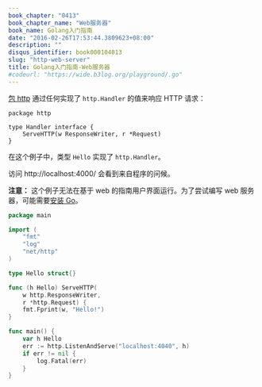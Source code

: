 ```yaml
---
book_chapter: "0413"
book_chapter_name: "Web服务器"
book_name: Golang入门指南
date: "2016-02-26T17:53:44.3809623+08:00"
description: ""
disqus_identifier: book000104013
slug: "http-web-server"
title: Golang入门指南-Web服务器
#codeurl: "https://wide.b3log.org/playground/.go"
---
```


[包 http](https://go-zh.org/pkg/net/http/#Handle) 通过任何实现了 `http.Handler` 的值来响应 HTTP 请求：

	package http

	type Handler interface {
		ServeHTTP(w ResponseWriter, r *Request)
	}

在这个例子中，类型 `Hello` 实现了 `http.Handler`。

访问 http://localhost:4000/ 会看到来自程序的问候。
	
**注意：** 这个例子无法在基于 web 的指南用户界面运行。为了尝试编写 
web 服务器，可能需要[安装 Go](https://go-zh.org/doc/install/)。

```Go
package main

import (
	"fmt"
	"log"
	"net/http"
)

type Hello struct{}

func (h Hello) ServeHTTP(
	w http.ResponseWriter,
	r *http.Request) {
	fmt.Fprint(w, "Hello!")
}

func main() {
	var h Hello
	err := http.ListenAndServe("localhost:4040", h)
	if err != nil {
		log.Fatal(err)
	}
}

```


